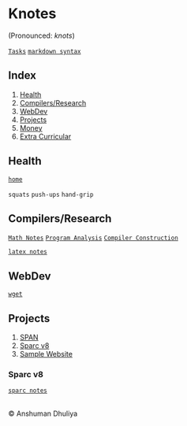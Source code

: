 Knotes
====================
(Pronounced: *knots*)

[`Tasks`](tasks.html)
[`markdown syntax`](webdev/markdown.html)

Index
--------
1. [Health](#health)
2. [Compilers/Research](#compilers)
3. [WebDev](#webdev)
4. [Projects](#projects)
5. [Money](#money)
6. [Extra Curricular](#extra)

Health <a name="health"></a>
---------------
[`home`](health/index.html)

`squats` `push-ups` `hand-grip`

Compilers/Research <a name="compilers"></a>
------------------------
[`Math Notes`](math/math.html)
[`Program Analysis`](program-analysis/pa.html)
[`Compiler Construction`](compilers/index.html)

[`latex notes`](latex/latex.html)

WebDev <a name="webdev"></a>
-------------------------
[`wget`](webdev/wget.html)

Projects <a name="projects"></a>
----------------
1. [SPAN](span/span.html)
2. [Sparc v8](#sparc)
3. [Sample Website](http://localhost:5055)

### Sparc v8 <a name="sparc"></a>
[`sparc notes`](sparc/sparc.html)
   
<div class="footer">
<br/>
&copy; Anshuman Dhuliya
<br/>
</div>

